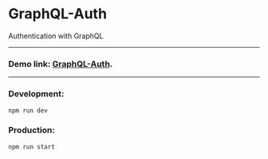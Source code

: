 # GraphQL-Auth

Authentication with GraphQL

---

### Demo link: <a href="https://graph-ql-auth.herokuapp.com/">GraphQL-Auth</a>.

---

### Development:

```
npm run dev
```

### Production:

```
npm run start
```
